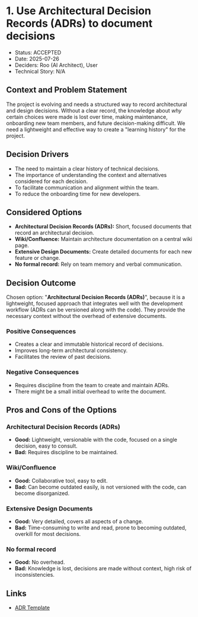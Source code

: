 # 1. Use Architectural Decision Records (ADRs) to document decisions

* Status: ACCEPTED
* Date: 2025-07-26
* Deciders: Roo (AI Architect), User
* Technical Story: N/A

## Context and Problem Statement

The project is evolving and needs a structured way to record architectural and design decisions. Without a clear record, the knowledge about *why* certain choices were made is lost over time, making maintenance, onboarding new team members, and future decision-making difficult. We need a lightweight and effective way to create a "learning history" for the project.

## Decision Drivers

* The need to maintain a clear history of technical decisions.
* The importance of understanding the context and alternatives considered for each decision.
* To facilitate communication and alignment within the team.
* To reduce the onboarding time for new developers.

## Considered Options

* **Architectural Decision Records (ADRs):** Short, focused documents that record an architectural decision.
* **Wiki/Confluence:** Maintain architecture documentation on a central wiki page.
* **Extensive Design Documents:** Create detailed documents for each new feature or change.
* **No formal record:** Rely on team memory and verbal communication.

## Decision Outcome

Chosen option: "**Architectural Decision Records (ADRs)**", because it is a lightweight, focused approach that integrates well with the development workflow (ADRs can be versioned along with the code). They provide the necessary context without the overhead of extensive documents.

### Positive Consequences

* Creates a clear and immutable historical record of decisions.
* Improves long-term architectural consistency.
* Facilitates the review of past decisions.

### Negative Consequences

* Requires discipline from the team to create and maintain ADRs.
* There might be a small initial overhead to write the document.

## Pros and Cons of the Options

### Architectural Decision Records (ADRs)

* **Good:** Lightweight, versionable with the code, focused on a single decision, easy to consult.
* **Bad:** Requires discipline to be maintained.

### Wiki/Confluence

* **Good:** Collaborative tool, easy to edit.
* **Bad:** Can become outdated easily, is not versioned with the code, can become disorganized.

### Extensive Design Documents

* **Good:** Very detailed, covers all aspects of a change.
* **Bad:** Time-consuming to write and read, prone to becoming outdated, overkill for most decisions.

### No formal record

* **Good:** No overhead.
* **Bad:** Knowledge is lost, decisions are made without context, high risk of inconsistencies.

## Links

* [ADR Template](0000-template.md)
